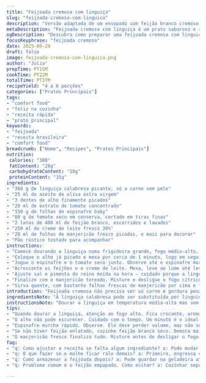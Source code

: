```yaml
---
title: "Feijoada cremosa com linguiça"
slug: "feijoada-cremosa-com-linguica"
description: "Versão adaptada de um ensopado com feijão branco cremoso e linguiça bem temperada. Combina a textura macia dos feijões com a intensidade da linguiça italiana, um toque de alho, tomate concentrado e um punhado generoso de espinafre para equilíbrio. Finalizado com creme de leite para dar liga e frescor do manjericão. Serve de 4 a 6 pessoas, ótima para dias mais fresquinhos. Fácil e rápido, umas 15 minutos para preparar e pouco mais de 20 para cozinhar, um prato que traz um conforto imediato com aromas potentes e cor viva."
metaDescription: "Feijoada cremosa com linguiça é um prato saboroso e reconfortante, ideal para dias frios. Aprenda a fazer com ingredientes simples."
ogDescription: "Descubra como preparar uma feijoada cremosa com linguiça em pouco tempo. Um prato que combina perfeitamente sabores e texturas."
focusKeyphrase: "feijoada cremosa"
date: 2025-09-29
draft: false
image: feijoada-cremosa-com-linguica.png
author: "Julia"
prepTime: PT15M
cookTime: PT22M
totalTime: PT37M
recipeYield: "4 a 6 porções"
categories: ["Pratos Principais"]
tags:
- "comfort food"
- "feliz na cozinha"
- "receita rápida"
- "prato principal"
keywords:
- "feijoada"
- "receita brasileira"
- "comfort food"
breadcrumb: ["Home", "Recipes", "Pratos Principais"]
nutrition: 
 calories: "380"
 fatContent: "28g"
 carbohydrateContent: "18g"
 proteinContent: "15g"
ingredients:
- "360 g de linguiça calabresa picante, só a carne sem pele"
- "25 ml de azeite de oliva extra virgem"
- "3 dentes de alho finamente picados"
- "20 ml de extrato de tomate concentrado"
- "150 g de folhas de espinafre baby"
- "80 g de tomate seco em conserva, cortado em tiras finas"
- "2 latas de 400 ml de feijão branco, escorridos e lavados"
- "250 ml de creme de leite fresco 30%"
- "20 ml de folhas de manjericão fresco picadas, e mais para decorar"
- "Pão rústico tostado para acompanhar"
instructions:
- "Comece dourando a linguiça numa frigideira grande, fogo médio-alto, usar uma colher de pau para esfarelar enquanto frita; quando soltar gordura e começar a ficar crocante, baixa um pouco. Ouvir o chiado constante, aroma fortificando a cozinha."
- "Coloque o alho já picado e mexa por cerca de 1 minuto, logo em seguida adicionar o extrato de tomate. Misture rápido, aroma de tomate concentrado vira base do sabor. Não deixa queimar, mexendo sempre."
- "Jogue o espinafre e o tomate seco junto. Observe até o espinafre murchar completamente e liberar líquido, o tomate seco vai soltar um pouco da gordura e aroma. Isso ajuda a equilibrar o prato com o frescor em contraste da gordura da linguiça."
- "Acrescente os feijões e o creme de leite. Mexa, leve ao lume até levantar fervura suave e depois diminua para cozinhar lentamente; observe o cozinhar da mistura, aquela transformação onde a textura fica encorpada, grossa, mas ainda cremosa."
- "Ajuste sal e pimenta do reino moída na hora — cuidado porque a linguiça e o tomate seco já são salgados."
- "Finalize com o manjericão toreado. Misture e desligue o fogo cítrico e fresco do manjericão ressalta tudo."
- "Sirva quente, com bastante folhas frescas de manjericão por cima e fatias do pão torrado crocante para mergulhar naquele caldo cremoso."
introduction: "Feijoada cremosa não precisa ser só carne e gordura pesada; essa receita substitui o feijão tradicional por feijão branco, que amacia rápido e tem um sabor suave, bom pra quem gosta de pratos marcantes mas com leveza. A linguiça calabresa, diferente da salsicha italiana, traz um tempero mais apurado e picante, que combina com o toque fresco dos espinafres. A textura fina do tomate seco quebra o enjoativo do feijão cremoso e o creme de leite fecha o prato com uma untuosidade na medida. Pão tostado é obrigatório para ajudar a equilibrar e aproveitar cada gota desse caldo encorpado. Consistência matter: feijão cremoso mas não empapado, só firme e envolvido pelo molho."
ingredientsNote: "A linguiça calabresa pode ser substituída por linguiça toscana se quiser algo mais suave; outra opção para os intolerantes à lactose é usar creme de soja culinário ou leite de coco para a cremosidade. O tomate seco é fundamental, se falta, pode usar tomate fresco picadinho, mas perde um pouco da intensidade. Atenção ao usar feijão enlatado: lave bem para retirar excesso de sódio e conserve textura firme. O azeite deve ser de boa qualidade, pois é a base da fritura que extrai sabor da linguiça e do alho. Espinafre pode ser substituído por couve-manteiga fininha, mas ajuste o tempo para que não fique fibroso. Manjericão fresco sempre, nunca seco nesse prato aqui – é o frescor que finaliza bem. O pão grosso, de fermentação natural se possível, garante textura e sabor que combinam com o molho rico."
instructionsNote: "Dourar a linguiça em temperatura média-alta mas sem queimar é a chave; muita gordura solta, retirar parte com papel absorvente se quiser prato menos gorduroso. O alho não pode escurecer demais senão amarga. Puxar o tomate concentrado com o alho ajuda a desenvolver sabor de base. O espinafre deve ficar só na murcha, sem desmanchar – textura e cor preservadas. Misturar os feijões só após o verde estar pronto evita que o feijão se quebre demais. Cremar com o creme de leite de forma gradual, acompanhar até o ponto de molho espesso mas fluido. Manjericão picado adicionado no fim mantém aroma e sabor vivos; cozinhar junto com creme é passível de perder frescor. Ajuste a pimenta e o sal ao último momento, sempre testar antes de servir. Pão tostado alto e crocante é ideal para mergulhar e trazer contraste de textura. Evite pressa: mais tempo de fogo baixo desenvolve sabor e melhora textura da liga."
tips:
- "Quando dourar a linguiça, atenção ao fogo alto. Fica crocante, aroma envolve a cozinha. Se queimar, amarga. Retire gordura, acumula no fundo. Caso contrário, todo o sabor se esvai."
- "O alho não pode escurecer. Cuidado com o tempo. Um minuto é o ideal. Mistura rapidamente o extrato para não queimar. O sabor precisa ser profundo, mas fresco. Misture bem."
- "Espinafre murcha rápido. Observe. Ele deve perder volume, mas não se desmanchar. O tomate seco é o segredo. Não tenha medo de usar; dá um toque especial ao prato. Textura é importante."
- "Se não tiver feijão enlatado, cozinhe feijão branco seco. Demora mais, mas o gosto é melhor. Lave bem; é preciso retirar todo o sódio. E, claro, manteve a textura firme."
- "O manjericão fresco finaliza tudo. Misture antes de desligar o fogo. Adicionar no fim traz frescor. Uma colher de sopa é suficiente. Não se esqueça do pão tostado. Ajuda a equilibrar o prato."
faq:
- "q: Como ajustar a receita se falta algum ingrediente? a: Pode mudar linguiça calabresa por toscana. Ah, e se não tiver espinafre? Use couve. Mas corte fininha. O gosto muda, mas é bom."
- "q: O que fazer se o molho ficar ralo demais? a: Primeiro, engrossa com mais creme. Ou, se estiver apressado, corra com um pouco de amido de milho. Apenas dissolva em água. É prático."
- "q: Como armazenar a feijoada depois? a: Pode guardar na geladeira até três dias. Feijão não estraga fácil. Se quiser, congela também. Dura meses. Mas o sabor muda um pouco."
- "q: Problema comum é o feijão empapado. Como evitar? a: Cozinhar separado é a solução. Adicione no final. Se usar enlatado, escorra bem antes. É fundamental não perder textura."

---
```

